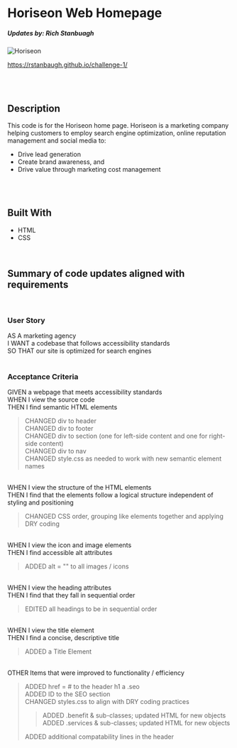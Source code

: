 # Horiseon Web Homepage  
##### Updates by: Rich Stanbuagh <br />


![Horiseon](./assets/images/Horiseon%20Homepage%20Screenshot.png)

https://rstanbaugh.github.io/challenge-1/

<br />
<br />

## Description
This code is for the Horiseon home page. Horiseon is a marketing company helping customers to employ search engine optimization, online reputation management and social media to:

- Drive lead generation
- Create brand awareness, and
- Drive value through marketing cost management
<br />
<br />

## Built With <br />
* HTML <br />
* CSS <br />
<br />

##  Summary of code updates aligned with requirements
<br />

### User Story
AS A marketing agency <br />
I WANT a codebase that follows accessibility standards <br />
SO THAT our site is optimized for search engines <br />
<br />

### Acceptance Criteria
GIVEN a webpage that meets accessibility standards <br />
WHEN I view the source code <br />
THEN I find semantic HTML elements <br />

> CHANGED div to header <br />
> CHANGED div to footer <br />
> CHANGED div to section (one for left-side content and one for right-side content) <br />
> CHANGED div to nav <br />
> CHANGED style.css as needed to work with new semantic element names <br />

<br /> WHEN I view the structure of the HTML elements <br />
THEN I find that the elements follow a logical structure independent of styling and positioning <br />

> CHANGED CSS order, grouping like elements together and applying DRY coding <br />

<br /> WHEN I view the icon and image elements <br />
THEN I find accessible alt attributes <br />
>
> ADDED alt = "" to all images / icons <br />

<br /> WHEN I view the heading attributes <br />
THEN I find that they fall in sequential order <br />

> EDITED all headings to be in sequential order <br /> 

<br /> WHEN I view the title element <br />
THEN I find a concise, descriptive title <br />

> ADDED a Title Element <br />

<br /> OTHER Items that were improved to functionality / efficiency <br />
> ADDED href = # to the header h1 a .seo <br />
> ADDED ID to the SEO section <br />
> CHANGED styles.css to align with DRY coding practices <br />
>> ADDED .benefit & sub-classes; updated HTML for new objects <br />
>> ADDED .services & sub-classes; updated HTML for new objects <br />
>
> ADDED additional compatability lines in the header <br />
